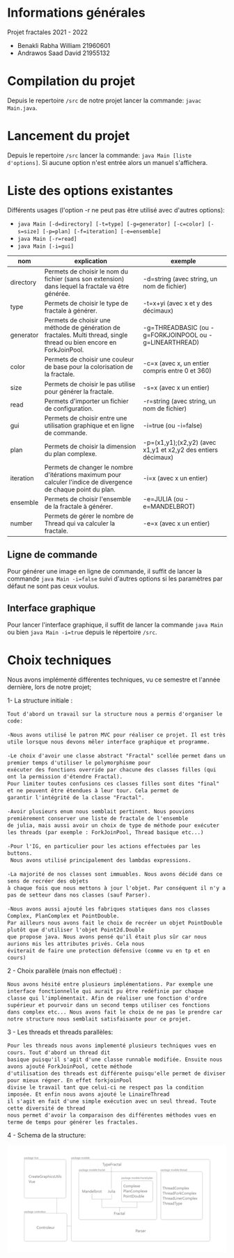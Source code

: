 # Informations générales
Projet fractales 2021 - 2022
* Benakli Rabha William 21960601
* Andrawos Saad David 21955132

# Compilation du projet
 Depuis le repertoire `/src` de notre projet lancer la commande: `javac Main.java`.

# Lancement du projet
 Depuis le repertoire `/src` lancer la commande: `java Main [liste d'options]`.
 Si aucune option n'est entrée alors un manuel s'affichera.
 
# Liste des options existantes
Différents usages (l'option -r ne peut pas être utilisé avec d'autres options):
* `java Main [-d=directory] [-t=type] [-g=generator] [-c=color] [-s=size] [-p=plan] [-f=iteration] [-e=ensemble]`
* `java Main [-r=read]` 
* `java Main [-i=gui]`

| nom         | explication                                                                                                            | exemple                                                       |
|-------------|------------------------------------------------------------------------------------------------------------------------|---------------------------------------------------------------|
| directory   | Permets de choisir le nom du fichier (sans son extension) dans lequel la fractale va être générée.                     | -d=string (avec string, un nom de fichier)                    |
| type        | Permets de choisir le type de fractale à générer.                                                                      | -t=x+yi (avec x et y des décimaux)                            |
| generator   | Permets de choisir une méthode de génération de fractales. Multi thread, single thread ou bien encore en ForkJoinPool. | -g=THREADBASIC (ou -g=FORKJOINPOOL ou -g=LINEARTHREAD)        |
| color       | Permets de choisir une couleur de base pour la colorisation de la fractale.                                            | -c=x (avec x, un entier compris entre 0 et 360)               |
| size        | Permets de choisir le pas utilise pour générer la fractale.                                                            | -s=x (avec x un entier)                                       |
| read        | Permets d'importer un fichier de configuration.                                                                        | -r=string (avec string, un nom de fichier)                    |
| gui         | Permets de choisir entre une utilisation graphique et en ligne de commande.                                            | -i=true (ou -i=false)                                         |
| plan        | Permets de choisir la dimension du plan complexe.                                                                      | -p=(x1,y1);(x2,y2) (avec x1,y1 et x2,y2 des entiers décimaux) |
| iteration   | Permets de changer le nombre d'itérations maximum pour calculer l'indice de divergence de chaque point du plan.        | -i=x (avec x un entier)                                       |
| ensemble    | Permets de choisir l'ensemble de la fractale à générer.                                                                | -e=JULIA (ou -e=MANDELBROT)                                   |
| number      | Permets de gérer le nombre de Thread qui va calculer la fractale.                                                      | -e=x (avec x un entier)                                       |


## Ligne de commande
Pour générer une image en ligne de commande, il suffit de lancer la commande `java Main -i=false` suivi d'autres options si les paramètres par défaut ne sont pas ceux voulus.

## Interface graphique
Pour lancer l'interface graphique, il suffit de lancer la commande `java Main` ou bien `java Main -i=true` depuis le répertoire `/src`.


# Choix techniques

Nous avons implémenté différentes techniques, vu ce semestre et l'année dernière, lors de notre projet;

1- La structure initiale : 

	Tout d'abord un travail sur la structure nous a permis d'organiser le code:
	
	-Nous avons utilisé le patron MVC pour réaliser ce projet. Il est très utile lorsque nous devons mêler interface graphique et programme.
	
	-Le choix d'avoir une classe abstract "Fractal" scellée permet dans un premier temps d'utiliser le polymorphisme pour
	exécuter des fonctions override par chacune des classes filles (qui ont la permission d'étendre Fractal).
	Pour limiter toutes confusions ces classes filles sont dites "final" et ne peuvent être étendues à leur tour. Cela permet de
	garantir l'intégrité de la classe "Fractal".

	-Avoir plusieurs enum nous semblait pertinent. Nous pouvions premièrement conserver une liste de fractale de l'ensemble
	de julia, mais aussi avoir un choix de type de méthode pour exécuter les threads (par exemple : ForkJoinPool, Thread basique etc...)

	-Pour l'IG, en particulier pour les actions effectuées par les buttons. 
	 Nous avons utilisé principalement des lambdas expressions.
	
	-La majorité de nos classes sont immuables. Nous avons décidé dans ce sens de recréer des objets 
    à chaque fois que nous mettons à jour l'objet. Par conséquent il n'y a pas de setteur dans nos classes (sauf Parser).
	
	-Nous avons aussi ajouté les fabriques statiques dans nos classes Complex, PlanComplex et PointDouble.
	Par ailleurs nous avons fait le choix de recréer un objet PointDouble plutôt que d'utiliser l'objet Point2d.Double
	que propose java. Nous avons pensé qu'il était plus sûr car nous aurions mis les attributes privés. Cela nous 
	éviterait de faire une protection défensive (comme vu en tp et en cours) 
	
2 - Choix parallèle (mais non effectué) : 

	Nous avons hésité entre plusieurs implémentations. Par exemple une interface fonctionnelle qui aurait pu être redéfinie par chaque 
	classe qui l'implémentait. Afin de réaliser une fonction d'ordre supérieur et pourvoir dans un second temps utiliser ces fonctions 
	dans complex etc... Nous avons fait le choix de ne pas le prendre car notre structure nous semblait satisfaisante pour ce projet.
	
3 - Les threads et threads parallèles: 
  
	Pour les threads nous avons implementé plusieurs techniques vues en cours. Tout d'abord un thread dit 
	basique puisqu'il s'agit d'une classe runnable modifiée. Ensuite nous avons ajouté ForkJoinPool, cette méthode
	d'utilisation des threads est différente puisqu'elle permet de diviser pour mieux régner. En effet forkjoinPool
	divise le travail tant que celui-ci ne respect pas la condition imposée. Et enfin nous avons ajouté le LinaireThread
	il s'agit en fait d'une simple exécution avec un seul thread. Toute cette diversité de thread 
	nous permet d'avoir la comparaison des différentes méthodes vues en terme de temps pour générer les fractales.

4 - Schema de la structure:

![Schema](Schema.jpg "Schema")
